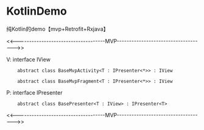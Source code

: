 # KotlinDemo
纯Kotlin的demo【mvp+Retrofit+Rxjava】

<<------------------------------------MVP------------------------------------>>

V:
    interface IView

        abstract class BaseMvpActivity<T : IPresenter<*>> : IView

        abstract class BaseMvpFragment<T : IPresenter<*>> : IView




P:
    interface IPresenter<T>

        abstract class BasePresenter<T : IView> : IPresenter<T>


<<------------------------------------MVP------------------------------------>>
